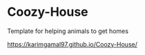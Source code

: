 # Coozy-House
Template for helping animals to get homes

https://karimgamal97.github.io/Coozy-House/
